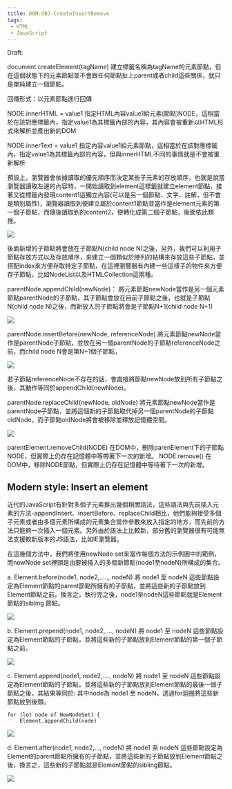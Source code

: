 ```yaml
---
title: DOM-OBJ-CreateInsertRemove
tags:
 - HTML
 - JavaScript
---
```


Draft:

document.createElement(tagName)
建立標籤名稱為tagName的元素節點，但在這個狀態下的元素節點並不會跟任何節點扯上parent或者child這些關係，就只是單純建立一個節點。

回傳形式：以元素節點進行回傳


NODE.innerHTML = value1
指定HTML內容value1給元素(節點)NODE，這相當於在該對應標籤內，指定value1為其標籤內部的內容，其內容會被重新以HTML形式來解析並產出新的DOM

NODE.innerText = value1
指定內容value1給元素節點，這相當於在該對應標籤內，指定value1為其標籤內部的內容，但與innerHTML不同的事情就是不會被重新解析


預設上，瀏覽器會依據讀取的優先順序而決定某些子元素的存放順序，也就是說當瀏覽器讀取左邊的內容時，一開始讀取到element這標籤就建立element節點，接著又從標籤內發現content1這獨立內容(可以是另一個節點、文字、註解，但不會是類別屬性)，瀏覽器讀取到便建立屬於content1節點並當作是element元素的第一個子節點，而隨後讀取到的content2，便轉化成第二個子節點，後面依此類推。

![](https://res.cloudinary.com/dqfxgtyoi/image/upload/v1630164255/blog/dom_Manipulation/file2DOM_tpcrw7.png)

後面新增的子節點將會放在子節點N(child node N)之後，另外，我們可以利用子節點存放方式以及存放順序，來建立一個類似於陣列的結構來存放這些子節點，並搭配index來方便存取特定子節點，在這裡瀏覽器有內建一些這樣子的物件來方便存子節點，比如NodeList以及HTMLCollection這兩種。

parentNode.appendChild(newNode)：
將元素節點newNode當作是另一個元素節點parentNode的子節點，其子節點會放在目前子節點之後，也就是子節點N(child node N)之後，而新放入的子節點將會是子節點N+1(child node N+1)

![](https://res.cloudinary.com/dqfxgtyoi/image/upload/v1630164722/blog/dom_Manipulation/defaultAddNewNode_eon6un.png)

parentNode.insertBefore(newNode, referenceNode)
將元素節點newNode當作是parentNode子節點，並放在另一個parentNode的子節點referenceNode之前，而child node N會是第N+1個子節點，

![](https://res.cloudinary.com/dqfxgtyoi/image/upload/v1630165095/blog/dom_Manipulation/insertBeforeNode_burnu5.png)

若子節點referenceNode不存在的話，會直接將節點newNode放到所有子節點之後，其動作等同於appendChild(newNode)。

parentNode.replaceChild(newNode, oldNode)
將元素節點newNode當作是parentNode子節點，並將這個新的子節點取代掉另一個parentNode的子節點oldNode，而子節點oldNode將會被移除並釋放記憶體空間。

![](https://res.cloudinary.com/dqfxgtyoi/image/upload/v1630166583/blog/dom_Manipulation/replaceChildNode_xhwsxd.png)

parentElement.removeChild(NODE)
在DOM中，刪除parenElement下的子節點NODE，但實際上仍存在記憶體中等帶著下一次的新增。
NODE.remove()
在DOM中，移除NODE節點，但實際上仍存在記憶體中等待著下一次的新增。

## Modern style: Insert an element
近代的JavaScript有針對多個子元素推出幾個相關語法，這些語法與先前插入元素的方法-appendInsert、insertBefore、replaceChild相比，他們能夠接受多個子元素或者由多個元素所構成的元素集合當作參數來放入指定的地方，而先前的方法只能夠一次插入一個元素。另外由於語法上比較新，部分舊的瀏覽器很有可能無法支援較新版本的JS語法，比如IE瀏覽器。 

在這幾個方法中，我們將使用newNode set來當作每個方法的示例圖中的範例，而newNode set裡頭是由要被插入的多個新節點(node1至nodeN)所構成的集合。

a. Element.before(node1, node2,....., nodeN)
將 node1 至 nodeN 這些節點設定為Element節點的parent節點所擁有的子節點，並將這些新的子節點放到Element節點之前，換言之，執行完之後，node1至nodeN這些節點就是Element節點的sibling 節點。

![](https://res.cloudinary.com/dqfxgtyoi/image/upload/v1630225558/blog/dom_Manipulation/beforeExample_tycheb.png)


b. Element.prepend(node1, node2,...., nodeN)
將 node1 至 nodeN 這些節點設定為Element節點的子節點，並將這些新的子節點放到Element節點的第一個子節點之前。

![](https://res.cloudinary.com/dqfxgtyoi/image/upload/v1630225557/blog/dom_Manipulation/prependExample_l69you.png)

c. Element.append(node1, node2,...., nodeN)
將 node1 至 nodeN 這些節點設定為Element節點的子節點，並將這些新的子節點放到Element節點的最後一個子節點之後，其結果等同於: 其中node為 node1 至 nodeN，透過for迴圈將這些新節點放到後頭。

```
for (let node of NewNodeSet) {
	Element.appendChild(node)
```

![](https://res.cloudinary.com/dqfxgtyoi/image/upload/v1630225557/blog/dom_Manipulation/appendExample_gfbdyu.png)


d. Element.after(node1, node2,..., nodeN)
將 node1 至 nodeN 這些節點設定為Element的parent節點所擁有的子節點，並將這些新的子節點放到Element節點之後，換言之，這些新的子節點就是Element節點的sibling節點。

![](https://res.cloudinary.com/dqfxgtyoi/image/upload/v1630225557/blog/dom_Manipulation/afterExample_jxnc8j.png)

